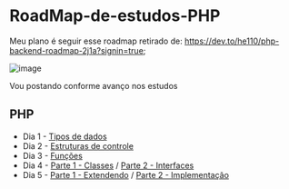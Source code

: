 # RoadMap-de-estudos-PHP
Meu plano é seguir esse roadmap retirado de:
https://dev.to/he110/php-backend-roadmap-2j1a?signin=true;

![image](https://user-images.githubusercontent.com/38821945/175754958-8a62abec-abb9-48e3-a69b-1da0120d6a63.png)

Vou postando conforme avanço nos estudos

## PHP
 - Dia 1 - [Tipos de dados](https://github.com/Unix-User/RoadMap-de-estudos-PHP/blob/main/01-DataTypes.md)
 - Dia 2 - [Estruturas de controle](https://github.com/Unix-User/RoadMap-de-estudos-PHP/blob/main/02-Control-Structures.md)
 - Dia 3 - [Funções](https://github.com/Unix-User/RoadMap-de-estudos-PHP/blob/main/03-Functions.md)
 - Dia 4 - [Parte 1 - Classes](https://github.com/Unix-User/RoadMap-de-estudos-PHP/blob/main/04-Classes.md) / [Parte 2 - Interfaces](https://github.com/Unix-User/RoadMap-de-estudos-PHP/blob/main/05-Interfaces.md)
 - Dia 5 - [Parte 1 - Extendendo](https://github.com/Unix-User/RoadMap-de-estudos-PHP/blob/main/06-Extending.md) / [Parte 2 - Implementação](https://github.com/Unix-User/RoadMap-de-estudos-PHP/blob/main/07-Implementation.md)
